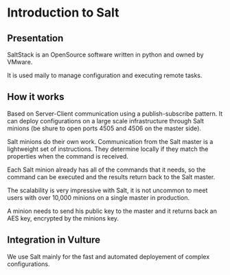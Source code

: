 # Introduction to Salt

## Presentation

SaltStack is an OpenSource software written in python and owned by VMware.

It is used maily to manage configuration and executing remote tasks.

## How it works

Based on Server-Client communication using a publish-subscribe pattern. It can deploy configurations on a large scale infrastructure through Salt minions (be shure to open ports 4505 and 4506 on the master side).

Salt minions do their own work. Communication from the Salt master is a lightweight set of instructions. They determine locally if they match the properties when the command is received.

Each Salt minion already has all of the commands that it needs, so the command can be executed and the results return back to the Salt master.

The scalability is very impressive with Salt, it is not uncommon to meet users with over 10,000 minions on a single master in production.

A minion needs to send his public key to the master and it returns back an AES key, encrypted by the minions key.

## Integration in Vulture

We use Salt mainly for the fast and automated deployement of complex configurations.

